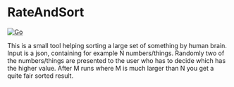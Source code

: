 # RateAndSort

[![Go](https://github.com/tobibot/RateAndSort/actions/workflows/go.yml/badge.svg)](https://github.com/tobibot/RateAndSort/actions/workflows/go.yml)

This is a small tool helping sorting a large set of something by human brain.
Input is a json, containing for example N numbers/things.
Randomly two of the numbers/things are presented to the user who has to decide which has the higher value.
After M runs where M is much larger than N you get a quite fair sorted result.
